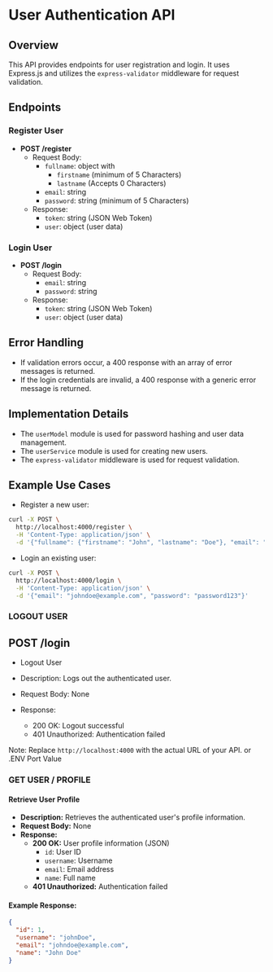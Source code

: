 **User Authentication API**
==========================

**Overview**
------------

This API provides endpoints for user registration and login. It uses Express.js and utilizes the `express-validator` middleware for request validation.

**Endpoints**
------------

### Register User

* **POST /register**
	+ Request Body:
		- `fullname`: object with 
           - `firstname` (minimum of 5 Characters)
           - `lastname` (Accepts 0 Characters)
		- `email`: string
		- `password`: string (minimum of 5 Characters)
	+ Response:
		- `token`: string (JSON Web Token)
		- `user`: object (user data)

### Login User

* **POST /login**
	+ Request Body:
		- `email`: string
		- `password`: string 
	+ Response:
		- `token`: string (JSON Web Token)
		- `user`: object (user data)

**Error Handling**
-----------------

* If validation errors occur, a 400 response with an array of error messages is returned.
* If the login credentials are invalid, a 400 response with a generic error message is returned.

**Implementation Details**
-------------------------

* The `userModel` module is used for password hashing and user data management.
* The `userService` module is used for creating new users.
* The `express-validator` middleware is used for request validation.

**Example Use Cases**
--------------------

* Register a new user:
```bash
curl -X POST \
  http://localhost:4000/register \
  -H 'Content-Type: application/json' \
  -d '{"fullname": {"firstname": "John", "lastname": "Doe"}, "email": "johndoe@example.com", "password": "password123"}'
```
* Login an existing user:
```bash
curl -X POST \
  http://localhost:4000/login \
  -H 'Content-Type: application/json' \
  -d '{"email": "johndoe@example.com", "password": "password123"}'
```

### LOGOUT USER
 
**POST /login**
-----------------

* Logout User

* Description: Logs out the authenticated user.
* Request Body: None
* Response:
  + 200 OK: Logout successful
  + 401 Unauthorized: Authentication failed

Note: Replace `http://localhost:4000` with the actual URL of your API. or .ENV Port Value

### GET USER / PROFILE

#### Retrieve User Profile

* **Description:** Retrieves the authenticated user's profile information.
* **Request Body:** None
* **Response:**
	+ **200 OK:** User profile information (JSON)
		- `id`: User ID
		- `username`: Username
		- `email`: Email address
		- `name`: Full name
	+ **401 Unauthorized:** Authentication failed

#### Example Response:
```json
{
  "id": 1,
  "username": "johnDoe",
  "email": "johndoe@example.com",
  "name": "John Doe"
}

